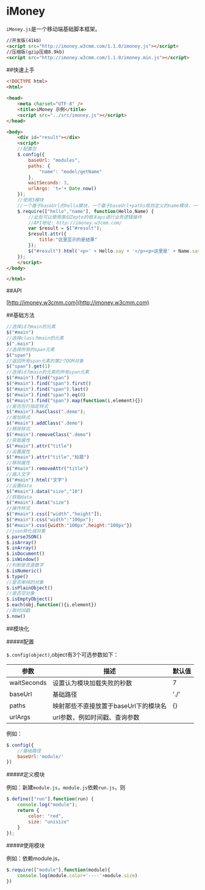 iMoney
===============

`iMoney.js`是一个移动端基础脚本框架。

```html
//开发版(41kb）
<script src="http://imoney.w3cmm.com/1.1.0/imoney.js"></script>
//压缩版(gzip压缩8.9kb)
<script src="http://imoney.w3cmm.com/1.1.0/imoney.min.js"></script>
```

##快速上手

```html
<!DOCTYPE html>
<html>

<head>
    <meta charset="UTF-8" />
    <title>iMoney 示例</title>
    <script src="../src/imoney.js"></script>
</head>

<body>
    <div id="result"></div>
    <script>
    //配置包
    $.config({
        baseUrl: "modules",
        paths: {
            "name": "model/getName"
        },
        waitSeconds: 3,
        urlArgs: 't='+ Date.now()
    });
    //使用3模块
    //一个基于baseUrl的hello模块，一个基于baseUrl+paths规则定义的name模块，一个内部定义的wish模块
    $.require(["hello","name"], function(Hello,Name) {
        //此处可以使用类似Zepto的相关api进行业务逻辑操作
        //API地址: http://imoney.w3cmm.com/
        var $result = $("#result");
        $result.attr({
            title:"这里显示的是结果"
        });
        $("#result").html('<p>' + Hello.say + '</p><p>这里是' + Name.say + '</p>') ;
    });
    </script>
</body>

</html>
```

##API

[http://imoney.w3cmm.com](http://imoney.w3cmm.com)

##基础方法
```javascript
//选择id为main的元素
$("#main")
//选择class为main的元素
$(".main")
//选择所有的span元素
$("span")
//返回所有span元素的第2个DOM对象
$("span").get(1)
//选择id为main的元素的所有span元素
$("#main").find("span")
$("#main").find("span").first()
$("#main").find("span").last()
$("#main").find("span").eq(0)
$("#main").find("span").map(function(i,element){})
//是否包行指定样式
$("#main").hasClass(".demo");
//增加样式
$("#main").addClass(".demo")
//移除样式
$("#main").removeClass(".demo")
//获取属性
$("#main").attr("title")
//设置属性
$("#main").attr("title","标题")
//移除属性
$("#main").removeAttr("title")
//插入文字
$("#main").html("文字")
//设置data
$("#main").data("size","10")
//获取data
$("#main").data("size")
//操作样式
$("#main").css(["width","height"]);
$("#main").css("width":"100px");
$("#main").css({width:"100px",height:"100px"})
//json转化成对象
$.parseJSON()
$.isArray()
$.inArray()
$.isDocument()
$.isWindow()
//判断是否是数字
$.isNumeric()
$.type()
//是否单纯的对象
$.isPlainObject()
//是否空对象
$.isEmptyObject()
$.each(obj,function(){i,element})
//取时间戳
$.now()
```
    
##模块化

#####配置

`$.config(object)`,object有3个可选参数如下：


<table>
    <thead>
        <tr>
            <th>参数</th>
            <th>描述</th>
            <th>默认值</th>
        </tr>
    </thead>
    <tbody>
        <tr>
            <td>waitSeconds</td>
            <td>设置认为模块加载失败的秒数</td>
            <td>7</td>
        </tr>
        <tr>
            <td>baseUrl</td>
            <td>基础路径</td>
            <td>'./'</td>
        </tr>
        <tr>
            <td>paths</td>
            <td>映射那些不直接放置于baseUrl下的模块名</td>
            <td>{}</td>
        </tr>
        <tr>
            <td>urlArgs</td>
            <td>url参数，例如时间戳、查询参数</td>
            <td></td>
        </tr>
    </tbody>
</table>

例如：

```javascript
$.config({
    //基础路径
    baseUrl:'module/'
})
```
#####定义模块

例如：新建`module.js`，`module.js`依赖`run.js`，则

```javascript
$.define(["run"],function(run) {
    console.log("module");
    return {
        color: "red",
        size: "unisize"
    }
});
```

#####使用模块

例如：依赖module.js，

```javascript
$.require(["module"],function(module){
    console.log(module.color+'----'+module.size)
})
```